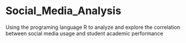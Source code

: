 # Social_Media_Analysis
Using the programing language R to analyze and explore the correlation between social media usage and student academic performance
